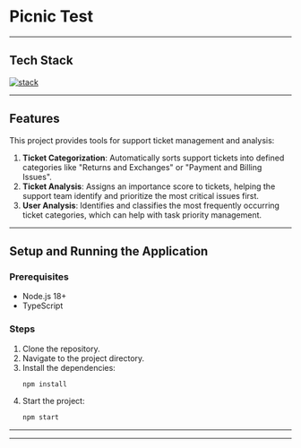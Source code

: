 # Picnic Test

---

## Tech Stack

[![stack](https://skillicons.dev/icons?i=nodejs,typescript&theme=dark&height=120)](https://skillicons.dev)

---

## Features

This project provides tools for support ticket management and analysis:

1. **Ticket Categorization**: Automatically sorts support tickets into defined categories like "Returns and Exchanges" or "Payment and Billing Issues".
2. **Ticket Analysis**: Assigns an importance score to tickets, helping the support team identify and prioritize the most critical issues first.
3. **User Analysis**: Identifies and classifies the most frequently occurring ticket categories, which can help with task priority management.

---

## Setup and Running the Application

### Prerequisites

- Node.js 18+
- TypeScript

### Steps

1. Clone the repository.
2. Navigate to the project directory.
3. Install the dependencies:
   ```bash
   npm install
   ```
4. Start the project:
   ```bash
   npm start
   ```

---


---
